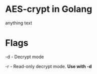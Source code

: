 # AES-crypt in Golang
anything text

# Flags
-d  - Decrypt mode

-r  - Read-only decrypt mode. **Use with -d**
